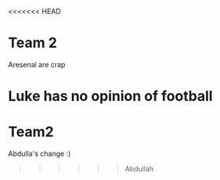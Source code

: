 <<<<<<< HEAD
# Team 2
Aresenal are crap

Luke has no opinion of football
=======

# Team2

Abdulla's change :)
>>>>>> Abdullah
